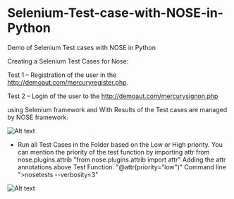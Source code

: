 # Selenium-Test-case-with-NOSE-in-Python
Demo of Selenium Test cases with NOSE in Python

Creating a Selenium Test Cases for Nose:

Test 1 – Registration of the user in the http://demoaut.com/mercuryregister.php.

Test 2 – Login of the user to the http://demoaut.com/mercurysignon.php

using Selenium framework and With Results of the Test cases are managed by NOSE framework.

![Alt text](http://imagizer.imageshack.us/a/img538/8130/Q6CPVo.png "Optional title")

- Run all Test Cases in the Folder based on the Low or High priority. You can mention the priority of the test function by importing attr from nose.plugins.attrib
  "from nose.plugins.attrib import attr"
  Adding the attr annotations above Test Function.
  "@attr(priority="low")"
  Command line
  ">nosetests --verbosity=3"

![Alt text](http://imagizer.imageshack.us/a/img910/2479/5fEGRU.png "Optional title")
